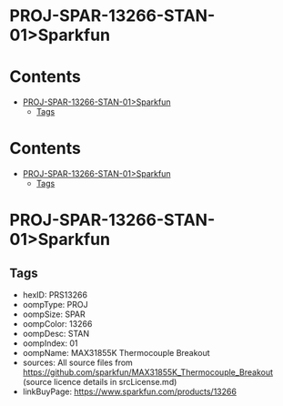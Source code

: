 
PROJ-SPAR-13266-STAN-01>Sparkfun
================================

Contents
========

* [PROJ-SPAR-13266-STAN-01>Sparkfun](#proj-spar-13266-stan-01sparkfun)
	* [Tags](#tags)

Contents
========

* [PROJ-SPAR-13266-STAN-01>Sparkfun](#proj-spar-13266-stan-01sparkfun)
	* [Tags](#tags)

# PROJ-SPAR-13266-STAN-01>Sparkfun

## Tags

- hexID: PRS13266
- oompType: PROJ
- oompSize: SPAR
- oompColor: 13266
- oompDesc: STAN
- oompIndex: 01
- oompName: MAX31855K Thermocouple Breakout
- sources: All source files from https://github.com/sparkfun/MAX31855K_Thermocouple_Breakout (source licence details in srcLicense.md)
- linkBuyPage: https://www.sparkfun.com/products/13266
